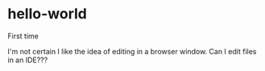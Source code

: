 # hello-world
First time

I'm not certain I like the idea of editing in a browser window.  Can I edit files in an IDE???
